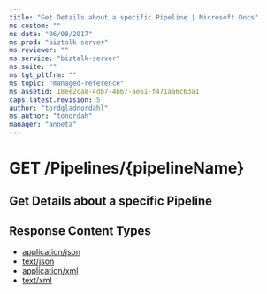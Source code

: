 ```yaml
---
title: "Get Details about a specific Pipeline | Microsoft Docs"
ms.custom: ""
ms.date: "06/08/2017"
ms.prod: "biztalk-server"
ms.reviewer: ""
ms.service: "biztalk-server"
ms.suite: ""
ms.tgt_pltfrm: ""
ms.topic: "managed-reference"
ms.assetid: 18ee2ca8-4db7-4b67-ae61-f471aa6c63a1
caps.latest.revision: 5
author: "tordgladnordahl"
ms.author: "tonordah"
manager: "anneta"
---
```

# GET /Pipelines/{pipelineName}
## Get Details about a specific Pipeline

Response Content Types
---

- [application/json](../feature-pack-1/get-details-about-a-specific-pipeline-application-json.md)
- [text/json](../feature-pack-1/get-details-about-a-specific-pipeline-text-json.md)
- [application/xml](../feature-pack-1/get-details-about-a-specific-pipeline-application-xml.md)
- [text/xml](../feature-pack-1/get-details-about-a-specific-pipeline-text-xml.md)